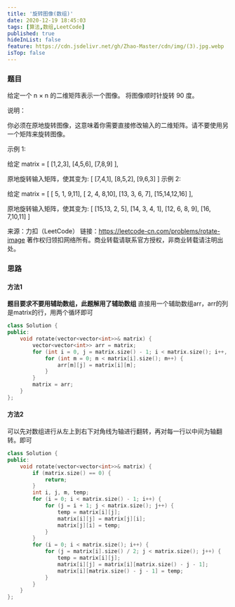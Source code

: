 ```yaml
---
title: '旋转图像(数组)'
date: 2020-12-19 18:45:03
tags: [算法,数组,LeetCode]
published: true
hideInList: false
feature: https://cdn.jsdelivr.net/gh/Zhao-Master/cdn/img/(3).jpg.webp
isTop: false
---
```

### 题目
给定一个 n × n 的二维矩阵表示一个图像。
将图像顺时针旋转 90 度。
<!-- more -->
说明：

你必须在原地旋转图像，这意味着你需要直接修改输入的二维矩阵。请不要使用另一个矩阵来旋转图像。

示例 1:

给定 matrix = 
[
  [1,2,3],
  [4,5,6],
  [7,8,9]
],

原地旋转输入矩阵，使其变为:
[
  [7,4,1],
  [8,5,2],
  [9,6,3]
]
示例 2:

给定 matrix =
[
  [ 5, 1, 9,11],
  [ 2, 4, 8,10],
  [13, 3, 6, 7],
  [15,14,12,16]
], 

原地旋转输入矩阵，使其变为:
[
  [15,13, 2, 5],
  [14, 3, 4, 1],
  [12, 6, 8, 9],
  [16, 7,10,11]
]

来源：力扣（LeetCode）
链接：https://leetcode-cn.com/problems/rotate-image
著作权归领扣网络所有。商业转载请联系官方授权，非商业转载请注明出处。

### 思路
#### 方法1
**题目要求不要用辅助数组，此题解用了辅助数组**
直接用一个辅助数组arr，arr的列是matrix的行，用两个循环即可
```C++
class Solution {
public:
    void rotate(vector<vector<int>>& matrix) {
        vector<vector<int>> arr = matrix;
        for (int i = 0, j = matrix.size() - 1; i < matrix.size(); i++, j--) {
            for (int m = 0; m < matrix[i].size(); m++) {
                arr[m][j] = matrix[i][m];
            }
        }
        matrix = arr;
    }
};
```
#### 方法2
可以先对数组进行从左上到右下对角线为轴进行翻转，再对每一行以中间为轴翻转。即可
```C++
class Solution {
public:
    void rotate(vector<vector<int>>& matrix) {
        if (matrix.size() == 0) {
            return;
        }
        int i, j, m, temp;
        for (i = 0; i < matrix.size() - 1; i++) {
            for (j = i + 1; j < matrix.size(); j++) {
                temp = matrix[i][j];
                matrix[i][j] = matrix[j][i];
                matrix[j][i] = temp;
            }
        }
        for (i = 0; i < matrix.size(); i++) {
            for (j = matrix[i].size() / 2; j < matrix.size(); j++) {
                temp = matrix[i][j];
                matrix[i][j] = matrix[i][matrix.size() - j - 1];
                matrix[i][matrix.size() - j - 1] = temp;
            }
        }
    }
};
```